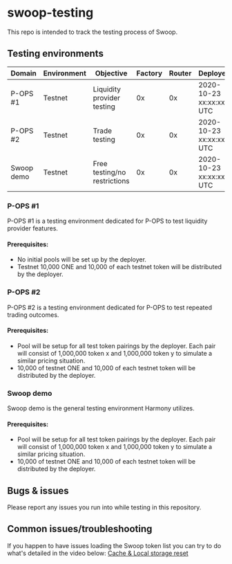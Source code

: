 # swoop-testing

This repo is intended to track the testing process of Swoop.

## Testing environments

| Domain     | Environment | Objective                    | Factory | Router | Deployed                |
| -----------| ----------- | --------------------------   | ------- | ------ | ----------------------- |
| P-OPS #1    | Testnet    | Liquidity provider testing   | 0x      | 0x     | 2020-10-23 xx:xx:xx UTC |
| P-OPS #2    | Testnet    | Trade testing                | 0x      | 0x     | 2020-10-23 xx:xx:xx UTC |
| Swoop demo  | Testnet    | Free testing/no restrictions | 0x      | 0x     | 2020-10-23 xx:xx:xx UTC |

### P-OPS #1

P-OPS #1 is a testing environment dedicated for P-OPS to test liquidity provider features.

#### Prerequisites:

- No initial pools will be set up by the deployer.
- Testnet 10,000 ONE and 10,000 of each testnet token will be distributed by the deployer.

### P-OPS #2

P-OPS #2 is a testing environment dedicated for P-OPS to test repeated trading outcomes.

#### Prerequisites:

- Pool will be setup for all test token pairings by the deployer. Each pair will consist of 1,000,000 token x and 1,000,000 token y to simulate a similar pricing situation.
- 10,000 of testnet ONE and 10,000 of each testnet token will be distributed by the deployer.

### Swoop demo

Swoop demo is the general testing environment Harmony utilizes.

#### Prerequisites:

- Pool will be setup for all test token pairings by the deployer. Each pair will consist of 1,000,000 token x and 1,000,000 token y to simulate a similar pricing situation.
- 10,000 of testnet ONE and 10,000 of each testnet token will be distributed by the deployer.

## Bugs & issues

Please report any issues you run into while testing in this repository.

## Common issues/troubleshooting

If you happen to have issues loading the Swoop token list you can try to do what's detailed in the video below:
[Cache & Local storage reset](http://tools.harmony.one.s3.amazonaws.com/swoop-reset.mov)
